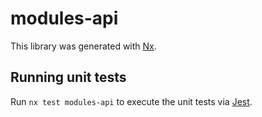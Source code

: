 # modules-api

This library was generated with [Nx](https://nx.dev).

## Running unit tests

Run `nx test modules-api` to execute the unit tests via [Jest](https://jestjs.io).
